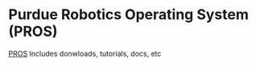 # Purdue Robotics Operating System (PROS)

[PROS](https://pros.cs.purdue.edu/) Includes donwloads, tutorials, docs, etc

